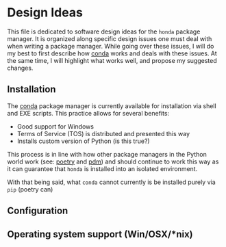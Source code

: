 # Design Ideas

This file is dedicated to software design ideas for the `honda` package manager.
It is organized along specific design issues one must deal with when writing 
a package manager. While going over these issues, I will do my best to first describe
how [conda][conda] works and deals with these issues. At the same time, I will
highlight what works well, and propose my suggested changes.


## Installation

The [conda][conda] package manager is currently available for installation via shell
and EXE scripts. This practice allows for several benefits:

- Good support for Windows
- Terms of Service (TOS) is distributed and presented this way
- Installs custom version of Python (is this true?)

This process is in line with how other package managers in the Python world work
(see: [poetry][poetry] and [pdm][pdm]) and should continue to work this way as
it can guarantee that `honda` is installed into an isolated environment.

With that being said, what `conda` cannot currently is be installed purely via
`pip` (poetry can)

## Configuration

## Operating system support (Win/OSX/*nix)



[conda]: https://github.com/conda/conda
[pdm]: https://pdm.fming.dev/
[poetry]: https://python-poetry.org/